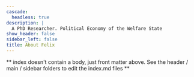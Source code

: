 ```yaml
---
cascade:
  headless: true
description: |
  A PhD Researcher. Political Economy of the Welfare State
show_header: false
sidebar_left: false
title: About Felix
---
```


** index doesn't contain a body, just front matter above.
See the header / main / sidebar folders to edit the index.md files **
